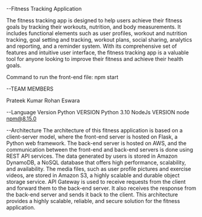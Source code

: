 --Fitness Tracking Application

The fitness tracking app is designed to help users achieve their fitness goals by tracking their workouts, nutrition, and body measurements. 
It includes functional elements such as user profiles, workout and nutrition tracking, goal setting and tracking, workout plans, social sharing, analytics and reporting, and a reminder system. 
With its comprehensive set of features and intuitive user interface, the fitness tracking app is a valuable tool for anyone looking to improve their fitness and achieve their health goals.

Command to run the front-end file: npm start

--TEAM MEMBERS

Prateek Kumar
Rohan Eswara

--Language Version
Python VERSION Python 3.10
NodeJs VERSION node npm@8.15.0 

--Architecture
The architecture of this fitness application is based on a client-server model, where the front-end server is hosted on Flask, a Python web framework. The back-end server is hosted on AWS, and the communication between the front-end and back-end servers is done using REST API services. 
The data generated by users is stored in Amazon DynamoDB, a NoSQL database that offers high performance, scalability, and availability. The media files, such as user profile pictures and exercise videos, are stored in Amazon S3, a highly scalable and durable object storage service. API Gateway is used to receive requests from the client and forward them to the back-end server. It also receives the response from the back-end server and sends it back to the client. 
This architecture provides a highly scalable, reliable, and secure solution for the fitness application.

